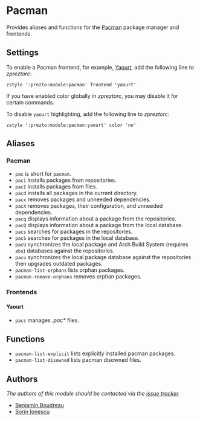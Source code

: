 Pacman
======

Provides aliases and functions for the [Pacman][1] package manager and
frontends.

Settings
--------

To enable a Pacman frontend, for example, [Yaourt][2], add the following line to
*zpreztorc*:

    zstyle ':prezto:module:pacman' frontend 'yaourt'

If you have enabled color globally in *zpreztorc*, you may disable it for certain
commands.

To disable `yaourt` highlighting, add the following line to *zpreztorc*:

    zstyle ':prezto:module:pacman:yaourt' color 'no'

Aliases
-------

### Pacman

  - `pac` is short for `pacman`.
  - `paci` installs packages from repositories.
  - `pacI` installs packages from files.
  - `pacd` installs all packages in the current directory.
  - `pacx` removes packages and unneeded dependencies.
  - `pacX` removes packages, their configuration, and unneeded dependencies.
  - `pacq` displays information about a package from the repositories.
  - `pacQ` displays information about a package from the local database.
  - `pacs` searches for packages in the repositories.
  - `pacS` searches for packages in the local database.
  - `pacU` synchronizes the local package and Arch Build System (requires `abs`)
    databases against the repositories.
  - `pacu` synchronizes the local package database against the repositories then
    upgrades outdated packages.
  - `pacman-list-orphans` lists orphan packages.
  - `pacman-remove-orphans` removes orphan packages.

### Frontends

#### Yaourt

  - `pacc` manages *.pac\** files.

Functions
---------

  - `pacman-list-explicit` lists explicitly installed pacman packages.
  - `pacman-list-disowned` lists pacman disowned files.

Authors
-------

*The authors of this module should be contacted via the [issue tracker][3].*

  - [Benjamin Boudreau](https://github.com/dreur)
  - [Sorin Ionescu](https://github.com/sorin-ionescu)

[1]: http://www.archlinux.org/pacman/
[2]: http://archlinux.fr/yaourt-en
[3]: https://github.com/sorin-ionescu/prezto/issues
